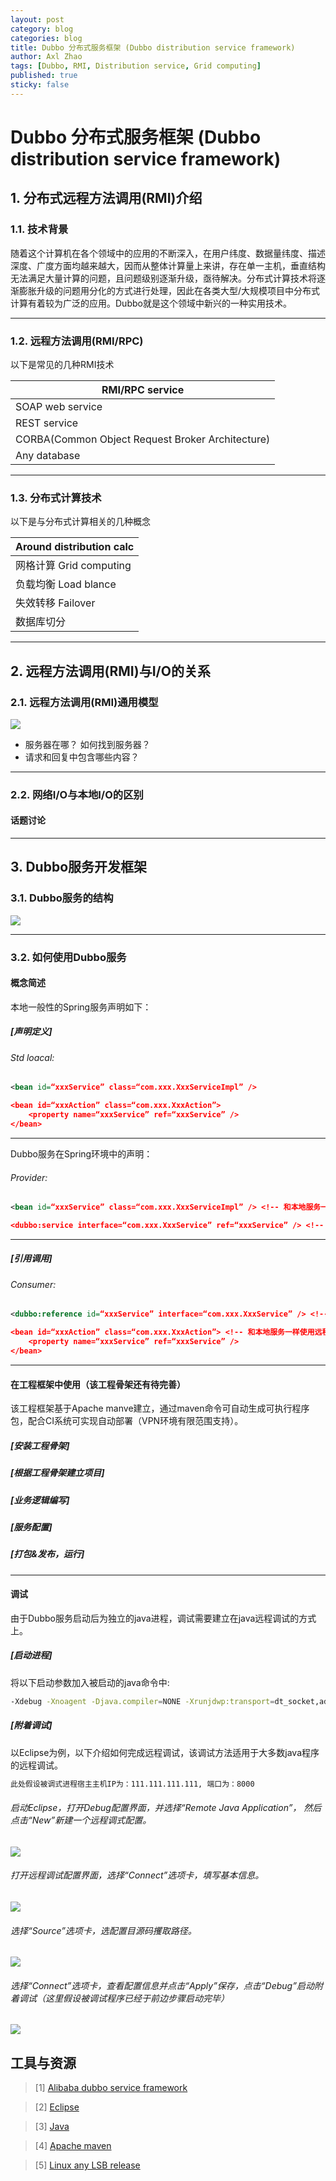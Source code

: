 ```yaml
---
layout: post
category: blog
categories: blog
title: Dubbo 分布式服务框架 (Dubbo distribution service framework)
author: Axl Zhao
tags: [Dubbo, RMI, Distribution service, Grid computing]
published: true
sticky: false
---
```


# Dubbo 分布式服务框架 (Dubbo distribution service framework)

## 1. 分布式远程方法调用(RMI)介绍

### 1.1. 技术背景

随着这个计算机在各个领域中的应用的不断深入，在用户纬度、数据量纬度、描述深度、广度方面均越来越大，因而从整体计算量上来讲，存在单一主机，垂直结构无法满足大量计算的问题，且问题级别逐渐升级，亟待解决。分布式计算技术将逐渐膨胀升级的问题用分化的方式进行处理，因此在各类大型/大规模项目中分布式计算有着较为广泛的应用。Dubbo就是这个领域中新兴的一种实用技术。

- - -

### 1.2. 远程方法调用(RMI/RPC)

以下是常见的几种RMI技术

| RMI/RPC service |
|------------------|
| SOAP web service |
| REST service |
| CORBA(Common Object Request Broker Architecture) |
| Any database |

- - -

### 1.3. 分布式计算技术

以下是与分布式计算相关的几种概念

| Around distribution calc |
|--------------------------|
| 网格计算 Grid computing |
| 负载均衡 Load blance |
| 失效转移 Failover |
| 数据库切分 |

- - -

## 2. 远程方法调用(RMI)与I/O的关系

### 2.1. 远程方法调用(RMI)通用模型

![](/images/dubbo_study/1.jpg)

* 服务器在哪？ 如何找到服务器？
* 请求和回复中包含哪些内容？ 

- - -

### 2.2. 网络I/O与本地I/O的区别

#### 话题讨论

- - -

## 3. Dubbo服务开发框架

### 3.1. Dubbo服务的结构

![](/images/dubbo_study/dubbo-architecture.jpg)

- - -

### 3.2. 如何使用Dubbo服务

#### 概念简述

本地一般性的Spring服务声明如下：

##### [声明定义]

###### Std loacal:

```xml
<bean id=“xxxService” class=“com.xxx.XxxServiceImpl” />

<bean id=“xxxAction” class=“com.xxx.XxxAction”>
    <property name=“xxxService” ref=“xxxService” />
</bean>
```

- - -

Dubbo服务在Spring环境中的声明：

###### Provider:

```xml
<bean id=“xxxService” class=“com.xxx.XxxServiceImpl” /> <!-- 和本地服务一样实现远程服务 -->

<dubbo:service interface=“com.xxx.XxxService” ref=“xxxService” /> <!-- 增加暴露远程服务配置 -->
```

- - -

##### [引用调用]

###### Consumer:

```xml
<dubbo:reference id=“xxxService” interface=“com.xxx.XxxService” /> <!-- 增加引用远程服务配置 -->

<bean id=“xxxAction” class=“com.xxx.XxxAction”> <!-- 和本地服务一样使用远程服务 -->
    <property name=“xxxService” ref=“xxxService” />
</bean>
```

- - -

#### 在工程框架中使用（该工程骨架还有待完善）

该工程框架基于Apache manve建立，通过maven命令可自动生成可执行程序包，配合CI系统可实现自动部署（VPN环境有限范围支持）。

##### [安装工程骨架]

##### [根据工程骨架建立项目]

##### [业务逻辑编写]

##### [服务配置]

##### [打包&发布，运行]


- - -

#### 调试

由于Dubbo服务启动后为独立的java进程，调试需要建立在java远程调试的方式上。

##### [启动进程]

将以下启动参数加入被启动的java命令中:

```bash
-Xdebug -Xnoagent -Djava.compiler=NONE -Xrunjdwp:transport=dt_socket,address=8000,server=y,suspend=n
```

##### [附着调试]

以Eclipse为例，以下介绍如何完成远程调试，该调试方法适用于大多数java程序的远程调试。

```bash
此处假设被调式进程宿主主机IP为：111.111.111.111, 端口为：8000
```

###### 启动Eclipse，打开Debug配置界面，并选择“Remote Java Application”， 然后点击“New”新建一个远程调式配置。

![](/images/dubbo_study/e_select_debug_rmt_app.png)

###### 打开远程调试配置界面，选择“Connect”选项卡，填写基本信息。

![](/images/dubbo_study/e_type_debug_info.png)

###### 选择“Source”选项卡，选配置目源码攫取路径。

![](/images/dubbo_study/e_select_debug_src.png)

###### 选择“Connect”选项卡，查看配置信息并点击“Apply”保存，点击“Debug”启动附着调试（这里假设被调试程序已经于前边步骤启动完毕）

![](/images/dubbo_study/e_type_debug_info.png)




## 工具与资源

>[1] [Alibaba dubbo service framework](https://github.com/alibaba/dubbo)

>[2] [Eclipse](http://www.eclipse.org)

>[3] [Java](http://java.sun.com)

>[4] [Apache maven](http://maven.apache.org)

>[5] [Linux any LSB release](http://kernel.org)

